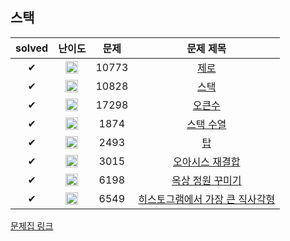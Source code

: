 ## 스택

| solved | 난이도 | 문제 | 문제 제목 |
| :--: | :--: | :--: | :--: |
| ✔ | <img src="https://static.solved.ac/tier_small/7.svg" alt="S4" class="css-1vnxcg0" width=20 height=20 align=center > | 10773 | [제로](https://www.acmicpc.net/problem/10773) |
| ✔ | <img src="https://static.solved.ac/tier_small/7.svg" alt="S4" class="css-1vnxcg0" width=20 height=20 align=center > | 10828 | [스택](https://www.acmicpc.net/problem/10828) |
| ✔ | <img src="https://static.solved.ac/tier_small/12.svg" alt="G4" class="css-1vnxcg0" width=20 height=20 align=center > | 17298 | [오큰수](https://www.acmicpc.net/problem/17298) |
| ✔ | <img src="https://static.solved.ac/tier_small/9.svg" alt="S2" class="css-1vnxcg0" width=20 height=20 align=center > | 1874 | [스택 수열](https://www.acmicpc.net/problem/1874) |
| ✔ | <img src="https://static.solved.ac/tier_small/11.svg" alt="G5" class="css-1vnxcg0" width=20 height=20 align=center > | 2493 | [탑](https://www.acmicpc.net/problem/2493) |
| ✔ | <img src="https://static.solved.ac/tier_small/16.svg" alt="P5" class="css-1vnxcg0" width=20 height=20 align=center > | 3015 | [오아시스 재결합](https://www.acmicpc.net/problem/3015) |
| ✔ | <img src="https://static.solved.ac/tier_small/11.svg" alt="G5" class="css-1vnxcg0" width=20 height=20 align=center > | 6198 | [옥상 정원 꾸미기](https://www.acmicpc.net/problem/6198) |
| ✔ | <img src="https://static.solved.ac/tier_small/16.svg" alt="P5" class="css-1vnxcg0" width=20 height=20 align=center > | 6549 | [히스토그램에서 가장 큰 직사각형](https://www.acmicpc.net/problem/6549) |

[문제집 링크](https://www.acmicpc.net/workbook/view/7309)

<!-- 티어 표시 이미지 출처: https://help.solved.ac/ko/stats/ac-rating -->
